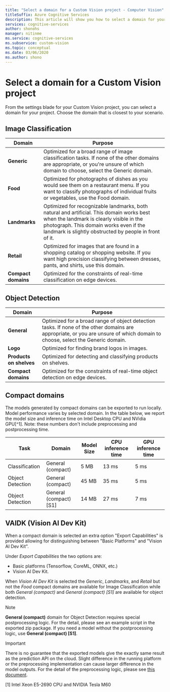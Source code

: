 ```yaml
---
title: "Select a domain for a Custom Vision project - Computer Vision"
titleSuffix: Azure Cognitive Services
description: This article will show you how to select a domain for your project in the Custom Vision Service.
services: cognitive-services
author: shonohs
manager: nitinme
ms.service: cognitive-services
ms.subservice: custom-vision
ms.topic: conceptual
ms.date: 03/06/2020
ms.author: shono
---
```


# Select a domain for a Custom Vision project

From the settings blade for your Custom Vision project, you can select a domain for your project. Choose the domain that is closest to your scenario.

## Image Classification

|Domain|Purpose|
|---|---|
|__Generic__| Optimized for a broad range of image classification tasks. If none of the other domains are appropriate, or you're unsure of which domain to choose, select the Generic domain.|
|__Food__|Optimized for photographs of dishes as you would see them on a restaurant menu. If you want to classify photographs of individual fruits or vegetables, use the Food domain.|
|__Landmarks__|Optimized for recognizable landmarks, both natural and artificial. This domain works best when the landmark is clearly visible in the photograph. This domain works even if the landmark is slightly obstructed by people in front of it.|
|__Retail__|Optimized for images that are found in a shopping catalog or shopping website. If you want high precision classifying between dresses, pants, and shirts, use this domain.|
|__Compact domains__| Optimized for the constraints of real-time classification on edge devices.|

## Object Detection

|Domain|Purpose|
|---|---|
|__General__| Optimized for a broad range of object detection tasks. If none of the other domains are appropriate, or you are unsure of which domain to choose, select the Generic domain.|
|__Logo__|Optimized for finding brand logos in images.|
|__Products on shelves__|Optimized for detecting and classifying products on shelves.|
|__Compact domains__| Optimized for the constraints of real-time object detection on edge devices.|

## Compact domains

The models generated by compact domains can be exported to run locally. Model performance varies by selected domain. In the table below, we report the model size and inference time on Intel Desktop CPU and NVidia GPU[^1]. Note: these numbers don't include preprocessing and postprocessing time.

|Task|Domain|Model Size|CPU inference time|GPU inference time|
|---|---|---|---|---|
|Classification|General (compact)|5 MB|13 ms|5 ms|
|Object Detection|General (compact)|45 MB|35 ms|5 ms|
|Object Detection|General (compact) [S1]|14 MB|27 ms|7 ms|

## VAIDK (Vision AI Dev Kit)

When a compact domain is selected an extra option "Export Capabilities" is provided allowing for distinguishing between "Basic Platforms" and "Vision AI Dev Kit".

Under _Export Capabilities_ the two options are:

- Basic platforms (Tensorflow, CoreML, ONNX, etc.)
- Vision AI Dev Kit.

When _Vision AI Dev Kit_ is selected the _Generic_, _Landmarks_, and _Retail_ but not the _Food_ compact domains are available for Image Classification while both _General (compact)_ and _General (compact) [S1]_ are available for object detection.

>[!NOTE]
>__General (compact)__ domain for Object Detection requires special postprocessing logic. For the detail, please see an example script in the exported zip package. If you need a model without the postprocessing logic, use __General (compact) [S1]__.

>[!IMPORTANT]
>There is no guarantee that the exported models give the exactly same result as the prediction API on the cloud. Slight difference in the running platform or the preprocessing implementation can cause larger difference in the model outputs. For the detail of the preprocessing logic, please see [this document](python-tutorial.md).

\[1\] Intel Xeon E5-2690 CPU and NVIDIA Tesla M60
